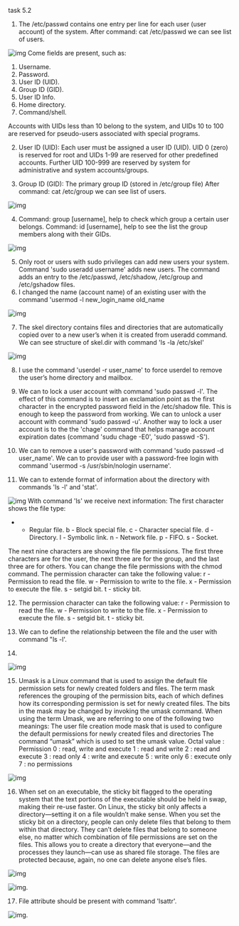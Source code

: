 task 5.2

1. The /etc/passwd contains one entry per line for each user (user account) of the system.
After command: cat /etc/passwd we can see list of users. 

![img](/../master/images/task_5_2_1.png?raw=true "screenshot") 
Come fields are present, such as:
1. Username. 
2. Password.
3. User ID (UID).
4. Group ID (GID). 
5. User ID Info.  
6. Home directory.  
7. Command/shell.  

Accounts with UIDs less than 10 belong to the system, and UIDs 10 to 100 are reserved for pseudo-users associated with special programs.

2. User ID (UID): Each user must be assigned a user ID (UID). 
UID 0 (zero) is reserved for root and UIDs 1-99 are reserved for other predefined accounts. 
Further UID 100-999 are reserved by system for administrative and system accounts/groups. 

3. Group ID (GID): The primary group ID (stored in /etc/group file)
After command: cat /etc/group we can see list of users.
 
![img](/../master/images/task_5_2_2.png?raw=true "screenshot") 

4. Command: group [username], help to check which group a certain user belongs.
Command: id [username], help to see the list the group members along with their GIDs.

![img](/../master/images/task_5_2_3.png?raw=true "screenshot")

5. Only root or users with sudo privileges can add new users your system. Command 'sudo useradd username' adds new users.
The command adds an entry to the /etc/passwd, /etc/shadow, /etc/group and /etc/gshadow files.
6. I changed the name (account name) of an existing user with the command 'usermod -l new_login_name old_name

![img](/../master/images/task_5_2_4.png?raw=true "screenshot")

7. The skel directory contains files and directories that are automatically copied over to a new user’s when it is created from useradd command.
We can see structure of skel.dir with command 'ls -la /etc/skel'

![img](/../master/images/task_5_2_5.png?raw=true "screenshot")

8. I use the command 'userdel -r user_name' to force userdel to remove the user’s home directory and mailbox.

9.  We can to lock a user account with command 'sudo passwd -l'. 
The effect of this command is to insert an exclamation point as the first character in the encrypted password field in the /etc/shadow file. 
This is enough to keep the password from working. 
We can to unlock a user account with command 'sudo passwd -u'. 
Another way to lock a user account is to the the 'chage' command that helps manage account expiration dates (command 'sudu chage -E0', 'sudo passwd -S').

10. We can to remove a user's password with command 'sudo passwd -d user_name'.
We can to provide user with a password-free login with command 'usermod -s /usr/sbin/nologin username'.

11. We can to extende format of information about the directory with commands 'ls -l' and 'stat'.

![img](/../master/images/task_5_2_6.png?raw=true "screenshot")
With command 'ls' we receive next information:
The first character shows the file type:  
- - Regular file.
b - Block special file.
c - Character special file.
d - Directory.
l - Symbolic link.
n - Network file.
p - FIFO.
s - Socket.

The next nine characters are showing the file permissions. 
The first three characters are for the user, the next three are for the group, and the last three are for others. 
You can change the file permissions with the chmod command. The permission character can take the following value:
r - Permission to read the file.
w - Permission to write to the file.
x - Permission to execute the file.
s - setgid bit.
t - sticky bit.

12. The permission character can take the following value:
r - Permission to read the file.
w - Permission to write to the file.
x - Permission to execute the file.
s - setgid bit.
t - sticky bit.

13. We can to define the relationship between the file and the user with command "ls -l'.

14. 
![img](/../master/images/task_5_2_7.png?raw=true "screenshot")

15. Umask is a Linux command that is used to assign the default file permission sets for newly created folders and files. 
The term mask references the grouping of the permission bits, each of which defines how its corresponding permission is set for newly created files. 
The bits in the mask may be changed by invoking the umask command.
When using the term Umask, we are referring to one of the following two meanings:
The user file creation mode mask that is used to configure the default permissions for newly created files and directories
The command “umask” which is used to set the umask value.
Octal value : Permission
0 : read, write and execute
1 : read and write
2 : read and execute
3 : read only
4 : write and execute
5 : write only
6 : execute only
7 : no permissions

![img](/../master/images/task_5_2_8.png?raw=true "screenshot")

16. When set on an executable, the sticky bit flagged to the operating system that the text portions of the executable should be held in swap, making their re-use faster. 
On Linux, the sticky bit only affects a directory—setting it on a file wouldn’t make sense.
When you set the sticky bit on a directory, people can only delete files that belong to them within that directory. 
They can’t delete files that belong to someone else, no matter which combination of file permissions are set on the files.
This allows you to create a directory that everyone—and the processes they launch—can use as shared file storage. 
The files are protected because, again, no one can delete anyone else’s files.

![img](/../master/images/task_5_2_9.png?raw=true "screenshot")

![img](/../master/images/task_5_2_12.png?raw=true "screenshot").

17. File attribute should be present with command 'lsattr'. 

![img](/../master/images/task_5_2_10.png?raw=true "screenshot").




